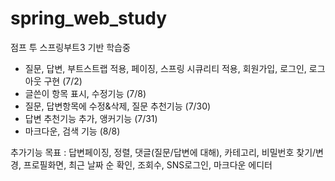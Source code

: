 # spring_web_study

점프 투 스프링부트3 기반 학습중
- 질문, 답변, 부트스트랩 적용, 페이징, 스프링 시큐리티 적용, 회원가입, 로그인, 로그아웃 구현 (7/2)
- 글쓴이 항목 표시, 수정기능 (7/8)
- 질문, 답변항목에 수정&삭제, 질문 추천기능 (7/30)
- 답변 추천기능 추가, 앵커기능 (7/31)
- 마크다운, 검색 기능 (8/8)

추가기능 목표 : 답변페이징, 정렬, 댓글(질문/답변에 대해), 카테고리, 비밀번호 찾기/변경, 프로필화면, 최근 날짜 순 확인, 조회수, SNS로그인, 마크다운 에디터 
